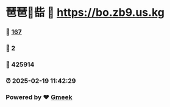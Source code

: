 # 琶琶🔭啙 :link: https://bo.zb9.us.kg 
### :page_facing_up: [167](https://bo.zb9.us.kg/tag.html) 
### :speech_balloon: 2 
### :hibiscus: 425914 
### :alarm_clock: 2025-02-19 11:42:29 
### Powered by :heart: [Gmeek](https://github.com/Meekdai/Gmeek)
